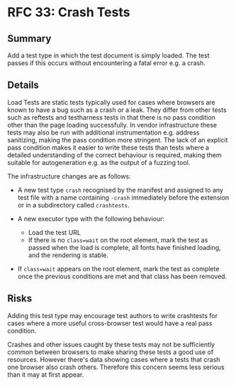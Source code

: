 # RFC 33: Crash Tests

## Summary

Add a test type in which the test document is simply loaded. The test
passes if this occurs without encountering a fatal error e.g. a crash.

## Details

Load Tests are static tests typically used for cases where browsers
are known to have a bug such as a crash or a leak. They differ from
other tests such as reftests and testharness tests in that there is no
pass condition other than the page loading successfully. In vendor
infrastructure these tests may also be run with additional
instrumentation e.g. address sanitizing, making the pass condition
more stringent. The lack of an explicit pass condition makes it easier
to write these tests than tests where a detailed understanding of the
correct behaviour is required, making them suitable for autogeneration
e.g. as the output of a fuzzing tool.

The infrastructure changes are as follows:

* A new test type `crash` recognised by the manifest and assigned to
  any test file with a name containing `-crash` immediately before
  the extension or in a subdirectory called `crashtests`.

* A new executor type with the following behaviour:
  - Load the test URL
  - If there is no `class=wait` on the root element, mark the test as
    passed when the load is complete, all fonts have finished loading,
    and the rendering is stable.
 - If `class=wait` appears on the root element, mark the test as
   complete once the previous conditions are met and that class has been
   removed.

## Risks

Adding this test type may encourage test authors to write crashtests
for cases where a more useful cross-browser test would have a real
pass condition.

Crashes and other issues caught by these tests may not be sufficiently
common between browsers to make sharing these tests a good use of
resources. However there's data showing cases where a tests that crash
one browser also crash others. Therefore this concern seems less
serious than it may at first appear.
